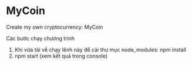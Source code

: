 # MyCoin
Create my own cryptocurrency: MyCoin

Các bước chạy chương trình
1. Khi vừa tải về chạy lênh này để cài thư mục node_modules: npm install
2. npm start (xem kết quả trong console)